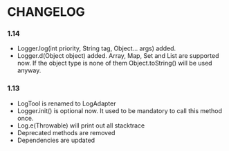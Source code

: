 # CHANGELOG

### 1.14
- Logger.log(int priority, String tag, Object... args) added.
- Logger.d(Object object) added. Array, Map, Set and List are supported now. If the object type is none of them
Object.toString() will be used anyway.

### 1.13

- LogTool is renamed to LogAdapter
- Logger.init() is optional now. It used to be mandatory to call this method once.
- Log.e(Throwable) will print out all stacktrace
- Deprecated methods are removed
- Dependencies are updated